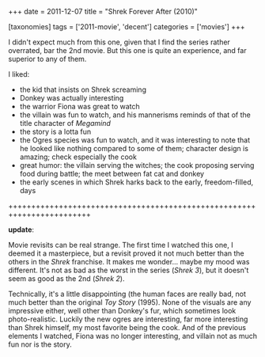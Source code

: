 +++
date = 2011-12-07
title = "Shrek Forever After (2010)"

[taxonomies]
tags = ['2011-movie', 'decent']
categories = ['movies']
+++

I didn\'t expect much from this one, given that I find the series rather
overrated, bar the 2nd movie. But this one is quite an experience, and
far superior to any of them.

I liked:

-   the kid that insists on Shrek screaming
-   Donkey was actually interesting
-   the warrior Fiona was great to watch
-   the villain was fun to watch, and his mannerisms reminds of that of
    the title character of *Megamind*
-   the story is a lotta fun
-   the Ogres species was fun to watch, and it was interesting to note
    that he looked like nothing compared to some of them; character
    design is amazing; check especially the cook
-   great humor: the villain serving the witches; the cook proposing
    serving food during battle; the meet between fat cat and donkey
-   the early scenes in which Shrek harks back to the early,
    freedom-filled, days

++++++++++++++++++++++++++++++++++++++++++++++++++++++++++++++++++++++++

**update**:

Movie revisits can be real strange. The first time I watched this one, I
deemed it a masterpiece, but a revisit proved it not much better than
the others in the *Shrek* franchise. It makes me wonder\... maybe my
mood was different. It\'s not as bad as the worst in the series (*Shrek
3*), but it doesn\'t seem as good as the 2nd (*Shrek 2*).

Technically, it\'s a little disappointing (the human faces are really
bad, not much better than the original *Toy Story* (1995). None of the
visuals are any impressive either, well other than Donkey\'s fur, which
sometimes look photo-realistic. Luckily the new ogres are interesting,
far more interesting than Shrek himself, my most favorite being the
cook. And of the previous elements I watched, Fiona was no longer
interesting, and villain not as much fun nor is the story.
